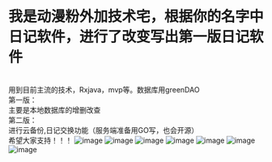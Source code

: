 # 我是动漫粉外加技术宅，根据你的名字中日记软件，进行了改变写出第一版日记软件
</br>用到目前主流的技术，Rxjava，mvp等。数据库用greenDAO
</br>第一版：
      </br>主要是本地数据库的增删改查
</br>第二版：
      </br>进行云备份,日记交换功能（服务端准备用GO写，也会开源）
   </br>希望大家支持！！！
![image](https://github.com/quiet-wuxiao/YourDay/blob/master/preview/YouDay_1.jpg)
![image](https://github.com/quiet-wuxiao/YourDay/blob/master/preview/YouDay_2.jpg)
![image](https://github.com/quiet-wuxiao/YourDay/blob/master/preview/YouDay_3.jpg)
![image](https://github.com/quiet-wuxiao/YourDay/blob/master/preview/YouDay_4.jpg)
![image](https://github.com/quiet-wuxiao/YourDay/blob/master/preview/YouDay_5.jpg)
![image](https://github.com/quiet-wuxiao/YourDay/blob/master/preview/YouDay_6.jpg)
![image](https://github.com/quiet-wuxiao/YourDay/blob/master/preview/YouDay_7.jpg)
